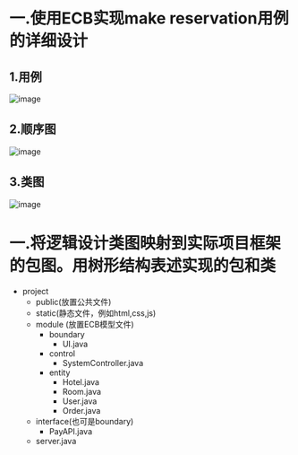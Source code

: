 # 一.使用ECB实现make reservation用例的详细设计
## 1.用例
![image]()

## 2.顺序图
![image]()

## 3.类图
![image]()


# 一.将逻辑设计类图映射到实际项目框架的包图。用树形结构表述实现的包和类
- project 
  - public(放置公共文件)
  - static(静态文件，例如html,css,js)
  - module (放置ECB模型文件) 
    - boundary 
      - UI.java
    - control 
      - SystemController.java
    - entity 
      - Hotel.java
      - Room.java
      - User.java
      - Order.java
  - interface(也可是boundary) 
    - PayAPI.java
  - server.java

